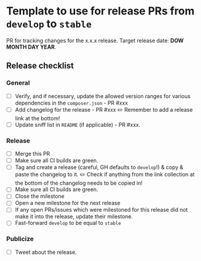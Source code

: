 # Template to use for release PRs from `develop` to `stable`

PR for tracking changes for the x.x.x release. Target release date: **DOW MONTH DAY YEAR**.

## Release checklist

### General

- [ ] Verify, and if necessary, update the allowed version ranges for various dependencies in the `composer.json` - PR #xxx
- [ ] Add changelog for the release - PR #xxx
    :pencil2: Remember to add a release link at the bottom!
- [ ] Update sniff list in `README` (if applicable) - PR #xxx.

### Release

- [ ] Merge this PR
- [ ] Make sure all CI builds are green.
- [ ] Tag and create a release (careful, GH defaults to `develop`!) & copy & paste the changelog to it.
    :pencil2: Check if anything from the link collection at the bottom of the changelog needs to be copied in!
- [ ] Make sure all CI builds are green.
- [ ] Close the milestone
- [ ] Open a new milestone for the next release
- [ ] If any open PRs/issues which were milestoned for this release did not make it into the release, update their milestone.
- [ ] Fast-forward `develop` to be equal to `stable`

### Publicize
- [ ] Tweet about the release.
